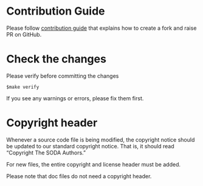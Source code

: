 # Contribution Guide

Please follow [contribution guide](https://github.com/sodafoundation/community/blob/main/contribution/contribution-guide.md) that explains how to create a fork and raise PR on GitHub.

# Check the changes

   Please verify before committing the changes

   ```text
   $make verify
   ```

   If you see any warnings or errors, please fix them first.

# Copyright header
Whenever a source code file is being modified, the copyright notice should be updated to our standard copyright notice. That is, it should read “Copyright <year of contribution> The SODA Authors.”

For new files, the entire copyright and license header must be added.

Please note that doc files do not need a copyright header.
